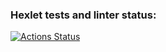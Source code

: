 ### Hexlet tests and linter status:
[![Actions Status](https://github.com/testelmatestelma6/layout-designer-project-58/actions/workflows/hexlet-check.yml/badge.svg)](https://github.com/testelmatestelma6/layout-designer-project-58/actions)